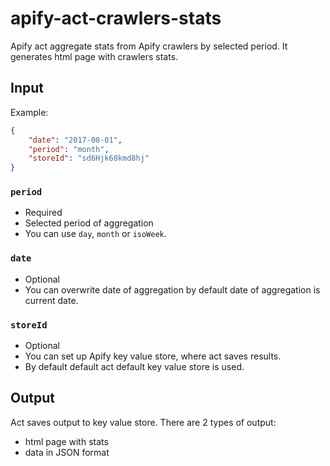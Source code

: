 # apify-act-crawlers-stats

Apify act aggregate stats from Apify crawlers by selected period. It generates html page with crawlers stats.

## Input

Example:
```json
{
    "date": "2017-08-01",
    "period": "month",
    "storeId": "sd6Hjk68kmd8hj"
}
```

### `period`

- Required
- Selected period of aggregation
- You can use `day`, `month` or `isoWeek`.

### `date`

- Optional
- You can overwrite date of aggregation by default date of aggregation is current date.

### `storeId`

- Optional
- You can set up Apify key value store, where act saves results.
- By default default act default key value store is used.

## Output

Act saves output to key value store.
There are 2 types of output:

- html page with stats
- data in JSON format